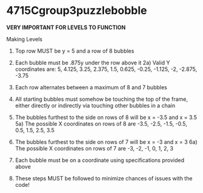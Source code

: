 # 4715Cgroup3puzzlebobble

**VERY IMPORTANT FOR LEVELS TO FUNCTION**

Making Levels

1) Top row MUST be y = 5 and a row of 8 bubbles

2) Each bubble must be .875y under the row above it
  2a) Valid Y coordinates are: 5, 4.125, 3.25, 2.375, 1.5, 0.625, -0.25, -1.125, -2, -2.875, -3.75
 
3) Each row alternates between a maximum of 8 and 7 bubbles

4) All starting bubbles must somehow be touching the top of the frame, either directly or indirectly via touching other bubbles in a chain

5) The bubbles furthest to the side on rows of 8 will be x = -3.5 and x = 3.5
  5a) The possible X coordinates on rows of 8 are -3.5, -2.5, -1.5, -0.5, 0.5, 1.5, 2.5, 3.5
  
6) The bubbles furthest to the side on rows of 7 will be x = -3 and x = 3
  6a) The possible X coordinates on rows of 7 are -3, -2, -1, 0, 1, 2, 3
  
7) Each bubble must be on a coordinate using specifications provided above

8) These steps MUST be followed to minimize chances of issues with the code!
